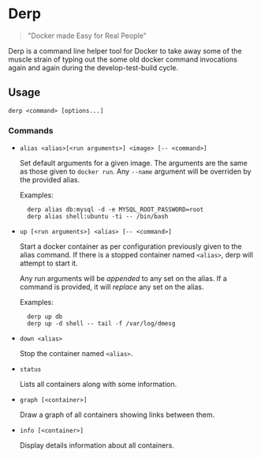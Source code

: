 # Derp

> "Docker made Easy for Real People"

Derp is a command line helper tool for Docker to take away some of the muscle strain of typing out the some old docker command invocations again and again during the develop-test-build cycle.

## Usage

    derp <command> [options...]

### Commands

* `alias <alias>[<run arguments>] <image> [-- <command>]`

    Set default arguments for a given image.
    The arguments are the same as those given to `docker run`.
    Any `--name` argument will be overriden by the provided alias.

    Examples:

        derp alias db:mysql -d -e MYSQL_ROOT_PASSWORD=root
        derp alias shell:ubuntu -ti -- /bin/bash

* `up [<run arguments>] <alias> [-- <command>]`

    Start a docker container as per configuration
    previously given to the alias command.
    If there is a stopped container named `<alias>`,
    derp will attempt to start it.

    Any run arguments will be *appended* to any set on the alias.
    If a command is provided, it will *replace* any set on the alias.

    Examples:

        derp up db
        derp up -d shell -- tail -f /var/log/dmesg

* `down <alias>`

    Stop the container named `<alias>`.

* `status`

    Lists all containers along with some information.

* `graph [<container>]`

    Draw a graph of all containers showing links between them.

* `info [<container>]`

    Display details information about all containers.
